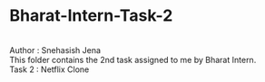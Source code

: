 # Bharat-Intern-Task-2
<br>
Author : Snehasish Jena
<br>
This folder contains the 2nd task assigned to me by Bharat Intern.
<br>
Task 2 : Netflix Clone
